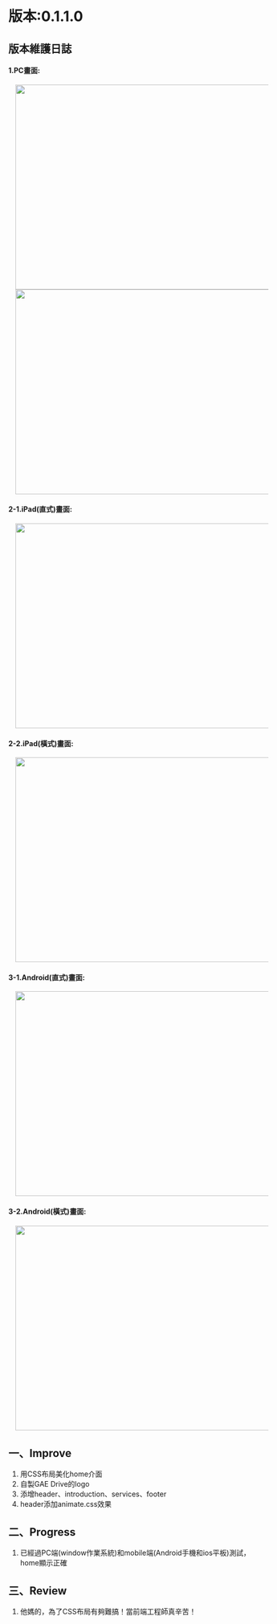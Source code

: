 版本:0.1.1.0
=============
<h2>
版本維護日誌</h2>
<h4>
1.PC畫面:</h4>
<div class="separator" style="clear: both; text-align: center;">
<a href="https://raw.githubusercontent.com/PenguinSir2000/GAE-blobstore/0.1.1.0/project_process_pic/home_improve_1.png" imageanchor="1" style="margin-left: 1em; margin-right: 1em;"><img border="0" height="408" src="https://raw.githubusercontent.com/PenguinSir2000/GAE-blobstore/0.1.1.0/project_process_pic/home_improve_1.png" width="640" /></a></div>
<div>

<div class="separator" style="clear: both; text-align: center;">
<a href="https://raw.githubusercontent.com/PenguinSir2000/GAE-blobstore/0.1.1.0/project_process_pic/home_improve_2.png" imageanchor="1" style="margin-left: 1em; margin-right: 1em;"><img border="0" height="408" src="https://raw.githubusercontent.com/PenguinSir2000/GAE-blobstore/0.1.1.0/project_process_pic/home_improve_2.png" width="640" /></a></div>
<div>

<h4>
2-1.iPad(直式)畫面:</h4>
<div class="separator" style="clear: both; text-align: center;">
<a href="https://raw.githubusercontent.com/PenguinSir2000/GAE-blobstore/0.1.1.0/project_process_pic/iPad(直式).PNG" imageanchor="1" style="margin-left: 1em; margin-right: 1em;"><img border="0" height="408" src="https://raw.githubusercontent.com/PenguinSir2000/GAE-blobstore/0.1.1.0/project_process_pic/iPad(直式).PNG" width="640" /></a></div>
<div>


</div>
<div>
<h4>
2-2.iPad(橫式)畫面:</h4>
<div class="separator" style="clear: both; text-align: center;">
<a href="https://raw.githubusercontent.com/PenguinSir2000/GAE-blobstore/0.1.1.0/project_process_pic/iPad(橫式).PNG" imageanchor="1" style="margin-left: 1em; margin-right: 1em;"><img border="0" height="408" src="https://raw.githubusercontent.com/PenguinSir2000/GAE-blobstore/0.1.1.0/project_process_pic/iPad(橫式).PNG" width="640" /></a></div>
<div>


</div>
<div>
<h4>
3-1.Android(直式)畫面:</h4>
<div class="separator" style="clear: both; text-align: center;">
<a href="https://raw.githubusercontent.com/PenguinSir2000/GAE-blobstore/0.1.1.0/project_process_pic/Android(直式).png" imageanchor="1" style="margin-left: 1em; margin-right: 1em;"><img border="0" height="408" src="https://raw.githubusercontent.com/PenguinSir2000/GAE-blobstore/0.1.1.0/project_process_pic/Android(直式).png" width="640" /></a></div>
<div>


<h4>
3-2.Android(橫式)畫面:</h4>
<div class="separator" style="clear: both; text-align: center;">
<a href="https://raw.githubusercontent.com/PenguinSir2000/GAE-blobstore/0.1.1.0/project_process_pic/Android(橫式).png" imageanchor="1" style="margin-left: 1em; margin-right: 1em;"><img border="0" height="408" src="https://raw.githubusercontent.com/PenguinSir2000/GAE-blobstore/0.1.1.0/project_process_pic/Android(橫式).png" width="640" /></a></div>
<div>


</div>
<h2>
一、Improve</h2>
<div>
<ol>
<li>用CSS布局美化home介面</li>
<li>自製GAE Drive的logo</li>
<li>添增header、introduction、services、footer</li>
<li>header添加animate.css效果</li>
</ol>
<div>

</div>
</div>
<div>
<h2>
二、Progress</h2>
</div>
<div>
<div>
<ol>
<li>已經過PC端(window作業系統)和mobile端(Android手機和ios平板)測試，home顯示正確</li>
</ol>
</div>
</div>
<div>

</div>
<div>
<div>
<h2>
三、Review</h2>
</div>
<div>
<ol>
<li>他媽的，為了CSS布局有夠難搞！當前端工程師真辛苦！</li>
</ol>
<div>

</div>
</div>
</div>
